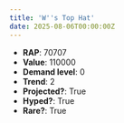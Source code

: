 ```yaml
---
title: 'W''s Top Hat'
date: 2025-08-06T00:00:00Z
---
```

- **RAP**: 70707
- **Value**: 110000
- **Demand level**: 0
- **Trend**: 2
- **Projected?**: True
- **Hyped?**: True
- **Rare?**: True
